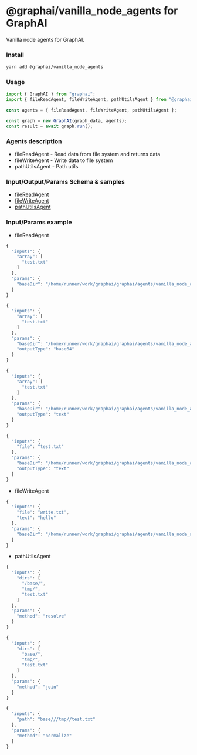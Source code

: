 
# @graphai/vanilla_node_agents for GraphAI

Vanilla node agents for GraphAI.

### Install

```sh
yarn add @graphai/vanilla_node_agents
```


### Usage

```typescript
import { GraphAI } from "graphai";
import { fileReadAgent, fileWriteAgent, pathUtilsAgent } from "@graphai/vanilla_node_agents";

const agents = { fileReadAgent, fileWriteAgent, pathUtilsAgent };

const graph = new GraphAI(graph_data, agents);
const result = await graph.run();
```

### Agents description
- fileReadAgent - Read data from file system and returns data
- fileWriteAgent - Write data to file system
- pathUtilsAgent - Path utils

### Input/Output/Params Schema & samples
 - [fileReadAgent](https://github.com/receptron/graphai/blob/main/docs/agentDocs/fs/fileReadAgent.md)
 - [fileWriteAgent](https://github.com/receptron/graphai/blob/main/docs/agentDocs/fs/fileWriteAgent.md)
 - [pathUtilsAgent](https://github.com/receptron/graphai/blob/main/docs/agentDocs/fs/pathUtilsAgent.md)

### Input/Params example
 - fileReadAgent

```typescript
{
  "inputs": {
    "array": [
      "test.txt"
    ]
  },
  "params": {
    "baseDir": "/home/runner/work/graphai/graphai/agents/vanilla_node_agents/lib/node_file_agents/../../tests/files/"
  }
}
```


```typescript
{
  "inputs": {
    "array": [
      "test.txt"
    ]
  },
  "params": {
    "baseDir": "/home/runner/work/graphai/graphai/agents/vanilla_node_agents/lib/node_file_agents/../../tests/files/",
    "outputType": "base64"
  }
}
```


```typescript
{
  "inputs": {
    "array": [
      "test.txt"
    ]
  },
  "params": {
    "baseDir": "/home/runner/work/graphai/graphai/agents/vanilla_node_agents/lib/node_file_agents/../../tests/files/",
    "outputType": "text"
  }
}
```


```typescript
{
  "inputs": {
    "file": "test.txt"
  },
  "params": {
    "baseDir": "/home/runner/work/graphai/graphai/agents/vanilla_node_agents/lib/node_file_agents/../../tests/files/",
    "outputType": "text"
  }
}
```

 - fileWriteAgent

```typescript
{
  "inputs": {
    "file": "write.txt",
    "text": "hello"
  },
  "params": {
    "baseDir": "/home/runner/work/graphai/graphai/agents/vanilla_node_agents/lib/node_file_agents/../../tests/files/"
  }
}
```

 - pathUtilsAgent

```typescript
{
  "inputs": {
    "dirs": [
      "/base/",
      "tmp/",
      "test.txt"
    ]
  },
  "params": {
    "method": "resolve"
  }
}
```


```typescript
{
  "inputs": {
    "dirs": [
      "base/",
      "tmp/",
      "test.txt"
    ]
  },
  "params": {
    "method": "join"
  }
}
```


```typescript
{
  "inputs": {
    "path": "base///tmp//test.txt"
  },
  "params": {
    "method": "normalize"
  }
}
```










